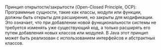 Принцип открытости/закрытости (Open-Closed Principle, OCP): Программные сущности, такие как классы, модули или функции, должны быть открыты для расширения, но закрыты для модификации. Это означает, что при добавлении новой функциональности системы не требуется изменять уже существующий код, а только расширять его путем добавления новых классов или модулей. В Java этот принцип может быть реализован с использованием интерфейсов и абстрактных классов.